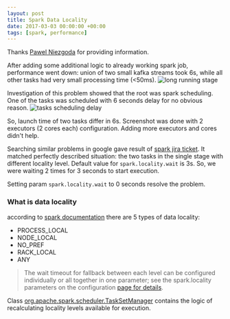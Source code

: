 ```yaml
---
layout: post
title: Spark Data Locality
date: 2017-03-03 00:00:00 +00:00
tags: [spark, performance]
---
```


Thanks [Pawel Niezgoda](https://www.linkedin.com/in/pawel-niezgoda/) for providing information. 

After adding some additional logic to already working spark job, performance went down: union of two small kafka streams took 6s, while all other tasks had very small processing time (<50ms).
![long running stage]({{site.baseurl}}/resources/2017-03-08_01.jpg)

Investigation of this problem showed that the root was spark scheduling. One of the tasks was scheduled with 6 seconds delay for no obvious reason.
![tasks scheduling delay]({{site.baseurl}}/resources/2017-03-08_02.jpg)

So, launch time of two tasks differ in 6s. Screenshot was done with 2 executors (2 cores each) configuration. Adding more executors and cores didn't help. 

Searching similar problems in google gave result of [spark jira ticket]( https://issues.apache.org/jira/browse/SPARK-4383). It matched perfectly described situation: the two tasks in the single stage with different locality level. Default value for `spark.locality.wait` is 3s. So, we were waiting 2 times for 3 seconds to start execution.

Setting param `spark.locality.wait` to 0 seconds resolve the problem.

### What is data locality
according to [spark documentation](http://spark.apache.org/docs/latest/tuning.html) there are 5 types of data locality:
* PROCESS_LOCAL
* NODE_LOCAL
* NO_PREF
* RACK_LOCAL
* ANY

>The wait timeout for fallback between each level can be configured individually or all together in one parameter; see the spark.locality parameters on the configuration [page for details](http://spark.apache.org/docs/latest/configuration.html#scheduling).

Class [org.apache.spark.scheduler.TaskSetManager](https://github.com/apache/spark/blob/master/core/src/main/scala/org/apache/spark/scheduler/TaskSetManager.scala) contains the logic of recalculating locality levels available for execution.
